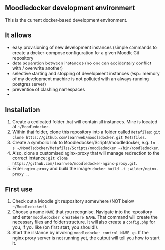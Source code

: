 Moodledocker development environment
------------------------------------

This is the current docker-based development environment.

## It allows

* easy provisioning of new development instances (simple commands to create a docker-compose configuration for a given Moodle Git repository
* data separation between instances (no one can accidentally conflict with / overwrite another)
* selective starting and stopping of development instances (esp.: memory of my development machine is not polluted with an always-running postgres server)
* prevention of clashing namespaces
* 

## Installation

1. Create a dedicated folder that will contain all instances. Mine is located at `~/Moodledocker`.
2. Within that folder, clone this repository into a folder called `Metafiles`: `git clone https://github.com/learnweb/moodledocker.git Metafiles`.
3. Create a symbolic link to Moodledocker/Scripts/moodledocker, e.g. `ln -s ~/Moodledocker/Metafiles/Scripts/moodledocker ~/bin/moodledocker`.
4. Also, clone a customised nginx-proxy that will manage redirection to the correct instance: `git clone https://github.com/learnweb/moodledocker-nginx-proxy.git`.
5. Enter `nginx-proxy` and build the image: `docker build -t jwilder/nginx-proxy .`.

## First use

1. Check out a Moodle git respository somewhere (NOT below `~/Moodledocker`!).
2. Choose a name `NAME` that you recognise. Navigate into the repository and enter `moodledocker createhere NAME`.  That command will create the necessary files and folder structure. It will also create a `config.php` for you, if you like (on first start, you should!).
3. Start the instance by invoking `moodledocker control NAME up`. If the nginx proxy server is not running yet, the output will tell you how to start it.
